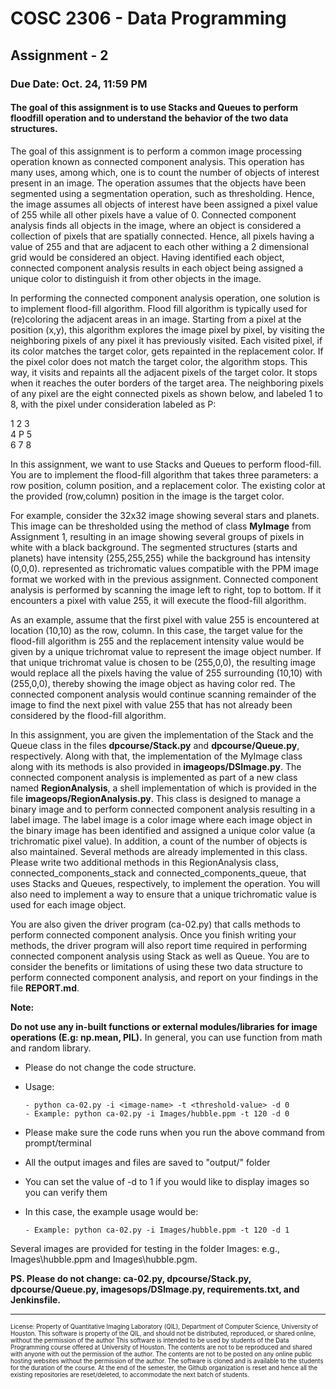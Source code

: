 # COSC 2306 - Data Programming 
## Assignment - 2 ##

### Due Date: Oct. 24, 11:59 PM ###

#### The goal of this assignment is to use Stacks and Queues to perform floodfill operation and to understand the behavior of the two data structures. ####

The goal of this assignment is to perform a common image processing operation known as connected component analysis.
This operation has many uses, among which, one is to count the number of objects of interest present in an image.  The operation
assumes that the objects have been segmented using a segmentation operation, such as thresholding.  Hence, the image assumes all
objects of interest have been assigned a pixel value of 255 while all other pixels have a value of 0.  Connected component analysis
finds all objects in the image, where an object is considered a collection of pixels that are spatially connected.  Hence, all pixels having
a value of 255 and that are adjacent to each other withing a 2 dimensional grid would be considered an object.  Having identified each object,
connected component analysis results in each object being assigned a unique color to distinguish it from other objects in the image.

In performing the connected component analysis operation, one solution is to implement flood-fill algorithm. 
Flood fill algorithm is typically used for (re)coloring the adjacent areas in an image. 
Starting from a pixel at the position (x,y), this algorithm explores the image pixel by pixel, by visiting the 
neighboring pixels of any pixel it has previously visited. Each visited pixel, if its color matches the target color, 
gets repainted in the replacement color. If the pixel color does not match the target color, the algorithm stops. 
This way, it visits and repaints all the adjacent pixels of the target color. It stops when it reaches the outer 
borders of the target area. The neighboring pixels of any pixel are the eight connected pixels as shown below, 
and labeled 1 to 8, with the pixel under consideration labeled as P:

1 2 3<br>
4 P 5<br>
6 7 8<br>

In this assignment, we want to use Stacks and Queues to perform flood-fill. You are to implement the flood-fill algorithm that takes three parameters: a row position, column position, and a replacement color. 
The existing color at the provided (row,column) position in the image is the target color.

For example, consider the 32x32 image showing several stars and planets.  This image can be thresholded using the method of 
class **MyImage** from Assignment 1, resulting in an image showing several groups of pixels in white with a black background. 
The segmented structures (starts and planets) have intensity (255,255,255) while the background has intensity (0,0,0). 
represented as trichromatic values compatible with the PPM image format we worked with in the previous assignment. 
Connected component analysis is performed by scanning the image left to right, top to bottom.  If it encounters a 
pixel with value 255, it will execute the flood-fill algorithm.

As an example, assume that the first pixel with value 255 is encountered at location (10,10) as the row, column. In this case,
the target value for the flood-fill algorithm is 255 and the replacement intensity value would be given by a unique trichromat value to represent
the image object number.  If that unique trichromat value is chosen to be (255,0,0), the resulting image would replace all the pixels having the value of 255 
surrounding (10,10) with (255,0,0), thereby showing the image object as having color red.  The connected component analysis 
would continue scanning remainder of the image to find the next pixel with value 255 that has not already been considered by the flood-fill algorithm.

In this assignment, you are given the implementation of the Stack and the Queue class in the files **dpcourse/Stack.py** 
and **dpcourse/Queue.py**, respectively. Along with that, the implementation of the MyImage class along with its methods 
is also provided in **imageops/DSImage.py**.  The connected component analysis is implemented as part of a new class named
**RegionAnalysis**, a shell implementation of which is provided in the file **imageops/RegionAnalysis.py**.  This class 
is designed to manage a binary image and to perform connected component analysis resulting in a label image.  The label image
is a color image where each image object in the binary image has been identified and assigned a unique color value (a trichromatic pixel value).
In addition, a count of the number of objects is also maintained.  Several methods are already implemented in this class.  
Please write two additional methods in this RegionAnalysis class, connected_components_stack and connected_components_queue, 
that uses Stacks and Queues, respectively, to implement the operation. You will also need to implement a way to ensure that a unique trichromatic value
is used for each image object.

You are also given the driver program (ca-02.py) that calls methods to perform connected component analysis. 
Once you finish writing your methods, the driver program will also report time required in performing connected
component analysis using Stack as well as Queue.  You are to consider the benefits or limitations of using these
two data structure to perform connected component analysis, and report on your findings in the file **REPORT.md**.

**Note:**

**Do not use any in-built functions or external modules/libraries for image operations (E.g: np.mean, PIL).** In general, you can use function from math and random library. <br/>
   
  - Please do not change the code structure.
  - Usage:
   
        - python ca-02.py -i <image-name> -t <threshold-value> -d 0
        - Example: python ca-02.py -i Images/hubble.ppm -t 120 -d 0
  - Please make sure the code runs when you run the above command from prompt/terminal
  - All the output images and files are saved to "output/" folder
  - You can set the value of -d to 1 if you would like to display images so you can verify them
  - In this case, the example usage would be:
  
        - Example: python ca-02.py -i Images/hubble.ppm -t 120 -d 1

Several images are provided for testing in the folder Images: e.g., Images\hubble.ppm and Images\hubble.pgm.<br>

**PS. Please do not change: ca-02.py, dpcourse/Stack.py, dpcourse/Queue.py, imagesops/DSImage.py, requirements.txt, and Jenkinsfile.**

-----------------------

<sub><sup>
License: Property of Quantitative Imaging Laboratory (QIL), Department of Computer Science, University of Houston. This software is property of the QIL, and should not be distributed, reproduced, or shared online, without the permission of the author This software is intended to be used by students of the Data Programming course offered at University of Houston. The contents are not to be reproduced and shared with anyone with out the permission of the author. The contents are not to be posted on any online public hosting websites without the permission of the author. The software is cloned and is available to the students for the duration of the course. At the end of the semester, the Github organization is reset and hence all the existing repositories are reset/deleted, to accommodate the next batch of students.
</sub></sup>
